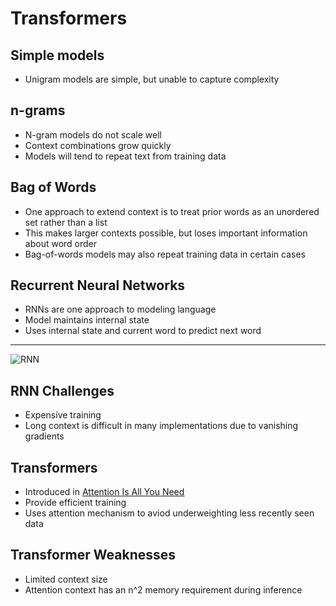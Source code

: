 Transformers
============

Simple models
-------------

- Unigram models are simple, but unable to capture complexity

n-grams
-------

- N-gram models do not scale well
- Context combinations grow quickly
- Models will tend to repeat text from training data

Bag of Words
------------

- One approach to extend context is to treat prior words as an unordered set rather than a list
- This makes larger contexts possible, but loses important information about word order
- Bag-of-words models may also repeat training data in certain cases

Recurrent Neural Networks
-------------------------

- RNNs are one approach to modeling language
- Model maintains internal state
- Uses internal state and current word to predict next word

---

![RNN](https://upload.wikimedia.org/wikipedia/commons/thumb/b/b5/Recurrent_neural_network_unfold.svg/1280px-Recurrent_neural_network_unfold.svg.png)

RNN Challenges
--------------

- Expensive training
- Long context is difficult in many implementations due to vanishing gradients

Transformers
------------

- Introduced in [Attention Is All You Need](https://arxiv.org/abs/1706.03762)
- Provide efficient training
- Uses attention mechanism to aviod underweighting less recently seen data

Transformer Weaknesses
----------------------

- Limited context size
- Attention context has an n^2 memory requirement during inference
